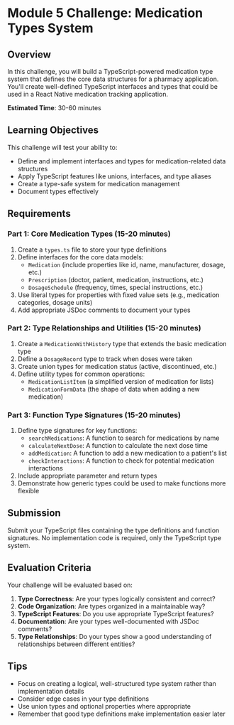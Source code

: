 # Module 5 Challenge: Medication Types System

## Overview
In this challenge, you will build a TypeScript-powered medication type system that defines the core data structures for a pharmacy application. You'll create well-defined TypeScript interfaces and types that could be used in a React Native medication tracking application.

**Estimated Time**: 30-60 minutes

## Learning Objectives
This challenge will test your ability to:
- Define and implement interfaces and types for medication-related data structures
- Apply TypeScript features like unions, interfaces, and type aliases
- Create a type-safe system for medication management
- Document types effectively

## Requirements

### Part 1: Core Medication Types (15-20 minutes)
1. Create a `types.ts` file to store your type definitions
2. Define interfaces for the core data models:
   - `Medication` (include properties like id, name, manufacturer, dosage, etc.)
   - `Prescription` (doctor, patient, medication, instructions, etc.)
   - `DosageSchedule` (frequency, times, special instructions, etc.)
3. Use literal types for properties with fixed value sets (e.g., medication categories, dosage units)
4. Add appropriate JSDoc comments to document your types

### Part 2: Type Relationships and Utilities (15-20 minutes)
1. Create a `MedicationWithHistory` type that extends the basic medication type
2. Define a `DosageRecord` type to track when doses were taken
3. Create union types for medication status (active, discontinued, etc.)
4. Define utility types for common operations:
   - `MedicationListItem` (a simplified version of medication for lists)
   - `MedicationFormData` (the shape of data when adding a new medication)

### Part 3: Function Type Signatures (15-20 minutes)
1. Define type signatures for key functions:
   - `searchMedications`: A function to search for medications by name
   - `calculateNextDose`: A function to calculate the next dose time
   - `addMedication`: A function to add a new medication to a patient's list
   - `checkInteractions`: A function to check for potential medication interactions
2. Include appropriate parameter and return types
3. Demonstrate how generic types could be used to make functions more flexible

## Submission

Submit your TypeScript files containing the type definitions and function signatures. No implementation code is required, only the TypeScript type system.

## Evaluation Criteria

Your challenge will be evaluated based on:
1. **Type Correctness**: Are your types logically consistent and correct?
2. **Code Organization**: Are types organized in a maintainable way?
3. **TypeScript Features**: Do you use appropriate TypeScript features?
4. **Documentation**: Are your types well-documented with JSDoc comments?
5. **Type Relationships**: Do your types show a good understanding of relationships between different entities?

## Tips
- Focus on creating a logical, well-structured type system rather than implementation details
- Consider edge cases in your type definitions
- Use union types and optional properties where appropriate
- Remember that good type definitions make implementation easier later 